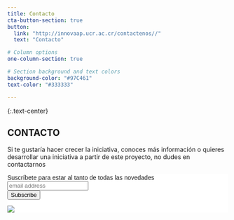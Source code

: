 ```yaml
---
title: Contacto
cta-button-section: true
button:
  link: "http://innovaap.ucr.ac.cr/contactenos//"
  text: "Contacto"

# Column options
one-column-section: true

# Section background and text colors
background-color: "#97C461"
text-color: "#333333"

---
```


{:.text-center}
## CONTACTO

Si te gustaría hacer crecer la iniciativa, conoces más información o quieres desarrollar una iniciativa a partir de este proyecto, no dudes en contactarnos

<!-- Begin Mailchimp Signup Form -->
<link href="//cdn-images.mailchimp.com/embedcode/horizontal-slim-10_7_dtp.css" rel="stylesheet" type="text/css">
<style type="text/css">
	#mc_embed_signup{background:#fff; clear:left; font:14px Helvetica,Arial,sans-serif; width:100%;}
	/* Add your own Mailchimp form style overrides in your site stylesheet or in this style block.
	   We recommend moving this block and the preceding CSS link to the HEAD of your HTML file. */
</style>
<div id="mc_embed_signup">
<form action="https://ucr.us20.list-manage.com/subscribe/post?u=f2c31d787b97de53776034ff4&amp;id=22460e32fa" method="post" id="mc-embedded-subscribe-form" name="mc-embedded-subscribe-form" class="validate" target="_blank" novalidate>
    <div id="mc_embed_signup_scroll">
	<label for="mce-EMAIL">Suscríbete para estar al tanto de todas las novedades</label>
	<input type="email" value="" name="EMAIL" class="email" id="mce-EMAIL" placeholder="email address" required>
    <!-- real people should not fill this in and expect good things - do not remove this or risk form bot signups-->
    <div style="position: absolute; left: -5000px;" aria-hidden="true"><input type="text" name="b_f2c31d787b97de53776034ff4_22460e32fa" tabindex="-1" value=""></div>
        <div class="clear foot">
           <input type="submit" value="Subscribe" name="subscribe" id="mc-embedded-subscribe" class="button">
        </div>
	<p><a href="http://eepurl.com/hOHubz" title="Mailchimp - email marketing made easy and fun"><img class="referralBadge" src="https://eep.io/mc-cdn-images/template_images/branding_logo_text_dark_dtp.svg"></a></p>
    </div>
</form>
</div>

<!--End mc_embed_signup-->



